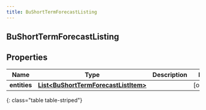 ```yaml
---
title: BuShortTermForecastListing
---
```

## BuShortTermForecastListing


## Properties

| Name | Type | Description | Notes |
| ------------ | ------------- | ------------- | ------------- |
| **entities** | <!----><!---->[**List&lt;BuShortTermForecastListItem&gt;**](BuShortTermForecastListItem.html)<!----> |  |  [optional] |
{: class="table table-striped"}



